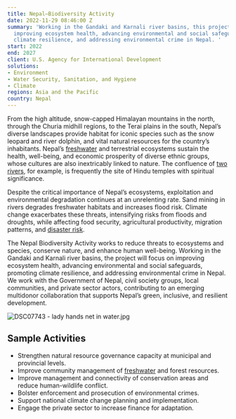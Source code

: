 ```yaml
---
title: Nepal—Biodiversity Activity
date: 2022-11-29 08:46:00 Z
summary: 'Working in the Gandaki and Karnali river basins, this project focuses on
  improving ecosystem health, advancing environmental and social safeguards, promoting
  climate resilience, and addressing environmental crime in Nepal. '
start: 2022
end: 2027
client: U.S. Agency for International Development
solutions:
- Environment
- Water Security, Sanitation, and Hygiene
- Climate
regions: Asia and the Pacific
country: Nepal
---
```


From the high altitude, snow-capped Himalayan mountains in the north, through the Churia midhill regions, to the Terai plains in the south, Nepal’s diverse landscapes provide habitat for iconic species such as the snow leopard and river dolphin, and vital natural resources for the country’s inhabitants. Nepal’s [freshwater](https://www.dai.com/our-work/projects/Nepal-Program-for-Aquatic-Natural-Resources-Improvement-PANI) and terrestrial ecosystems sustain the health, well-being, and economic prosperity of diverse ethnic groups, whose cultures are also inextricably linked to nature. The confluence of [two rivers](https://www.dai.com/our-work/projects/nepal-karnali-water-security-activity-kawas), for example, is frequently the site of Hindu temples with spiritual significance. 

Despite the critical importance of Nepal’s ecosystems, exploitation and environmental degradation continues at an unrelenting rate. Sand mining in rivers degrades freshwater habitats and increases flood risk. Climate change exacerbates these threats, intensifying risks from floods and droughts, while affecting food security, agricultural productivity, migration patterns, and [disaster risk](https://www.dai.com/our-work/projects/tayar-nepal-improved-disaster-risk-management-project-tayar).

The Nepal Biodiversity Activity works to reduce threats to ecosystems and species, conserve nature, and enhance human well-being. Working in the Gandaki and Karnali river basins, the project will focus on improving ecosystem health, advancing environmental and social safeguards, promoting climate resilience, and addressing environmental crime in Nepal. We work with the Government of Nepal, civil society groups, local communities, and private sector actors, contributing to an emerging multidonor collaboration that supports Nepal’s green, inclusive, and resilient development.
 
![DSC07743 - lady hands net in water.jpg](/uploads/DSC07743%20-%20lady%20hands%20net%20in%20water.jpg)

## Sample Activities

* Strengthen natural resource governance capacity at municipal and provincial levels. 
* Improve community management of [freshwater](https://www.dai.com/our-work/projects/Nepal-Program-for-Aquatic-Natural-Resources-Improvement-PANI) and forest resources.
* Improve management and connectivity of conservation areas and reduce human-wildlife conflict.
* Bolster enforcement and prosecution of environmental crimes. 
* Support national climate change planning and implementation.
* Engage the private sector to increase finance for adaptation. 